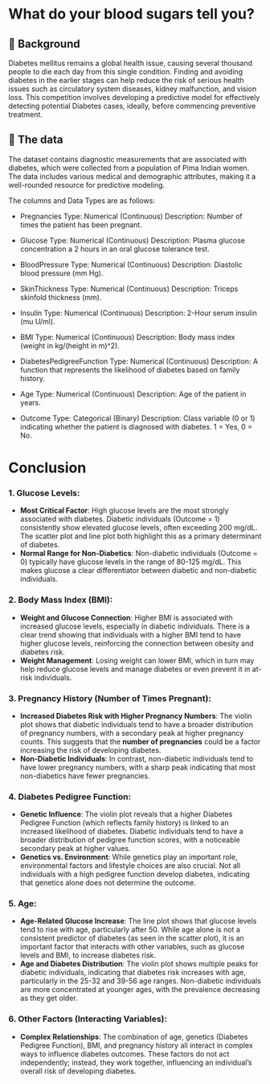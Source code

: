 # What do your blood sugars tell you?

## 📖 Background

Diabetes mellitus remains a global health issue, causing several thousand people to die each day from this single condition. 
Finding and avoiding diabetes in the earlier stages can help reduce the risk of serious health issues such as circulatory system diseases, kidney malfunction, and vision loss.
This competition involves developing a predictive model for effectively detecting potential Diabetes cases, ideally, before commencing preventive treatment.

## 💾 The data

The dataset contains diagnostic measurements that are associated with diabetes, which were collected from a population of Pima Indian women. The data includes various medical and demographic attributes, making it a well-rounded resource for predictive modeling.

The columns and Data Types are as follows:

- Pregnancies
Type: Numerical (Continuous)
Description: Number of times the patient has been pregnant.

- Glucose
Type: Numerical (Continuous)
Description: Plasma glucose concentration a 2 hours in an oral glucose tolerance test.

- BloodPressure
Type: Numerical (Continuous)
Description: Diastolic blood pressure (mm Hg).

- SkinThickness
Type: Numerical (Continuous)
Description: Triceps skinfold thickness (mm).

- Insulin
Type: Numerical (Continuous)
Description: 2-Hour serum insulin (mu U/ml).

- BMI
Type: Numerical (Continuous)
Description: Body mass index (weight in kg/(height in m)^2).

- DiabetesPedigreeFunction
Type: Numerical (Continuous)
Description: A function that represents the likelihood of diabetes based on family history.

- Age
Type: Numerical (Continuous)
Description: Age of the patient in years.

- Outcome
Type: Categorical (Binary)
Description: Class variable (0 or 1) indicating whether the patient is diagnosed with diabetes. 1 = Yes, 0 = No.


# **Conclusion**

### 1. **Glucose Levels**:
   - **Most Critical Factor**: High glucose levels are the most strongly associated with diabetes. Diabetic individuals (Outcome = 1) consistently show elevated glucose levels, often exceeding 200 mg/dL. The scatter plot and line plot both highlight this as a primary determinant of diabetes.
   - **Normal Range for Non-Diabetics**: Non-diabetic individuals (Outcome = 0) typically have glucose levels in the range of 80-125 mg/dL. This makes glucose a clear differentiator between diabetic and non-diabetic individuals.

### 2. **Body Mass Index (BMI)**:
   - **Weight and Glucose Connection**: Higher BMI is associated with increased glucose levels, especially in diabetic individuals. There is a clear trend showing that individuals with a higher BMI tend to have higher glucose levels, reinforcing the connection between obesity and diabetes risk.
   - **Weight Management**: Losing weight can lower BMI, which in turn may help reduce glucose levels and manage diabetes or even prevent it in at-risk individuals.

### 3. **Pregnancy History** (Number of Times Pregnant):
   - **Increased Diabetes Risk with Higher Pregnancy Numbers**: The violin plot shows that diabetic individuals tend to have a broader distribution of pregnancy numbers, with a secondary peak at higher pregnancy counts. This suggests that the **number of pregnancies** could be a factor increasing the risk of developing diabetes. 
   - **Non-Diabetic Individuals**: In contrast, non-diabetic individuals tend to have lower pregnancy numbers, with a sharp peak indicating that most non-diabetics have fewer pregnancies.

### 4. **Diabetes Pedigree Function**:
   - **Genetic Influence**: The violin plot reveals that a higher Diabetes Pedigree Function (which reflects family history) is linked to an increased likelihood of diabetes. Diabetic individuals tend to have a broader distribution of pedigree function scores, with a noticeable secondary peak at higher values. 
   - **Genetics vs. Environment**: While genetics play an important role, environmental factors and lifestyle choices are also crucial. Not all individuals with a high pedigree function develop diabetes, indicating that genetics alone does not determine the outcome.

### 5. **Age**:
   - **Age-Related Glucose Increase**: The line plot shows that glucose levels tend to rise with age, particularly after 50. While age alone is not a consistent predictor of diabetes (as seen in the scatter plot), it is an important factor that interacts with other variables, such as glucose levels and BMI, to increase diabetes risk.
   - **Age and Diabetes Distribution**: The violin plot shows multiple peaks for diabetic individuals, indicating that diabetes risk increases with age, particularly in the 25-32 and 39-56 age ranges. Non-diabetic individuals are more concentrated at younger ages, with the prevalence decreasing as they get older.

### 6. **Other Factors (Interacting Variables)**:
   - **Complex Relationships**: The combination of age, genetics (Diabetes Pedigree Function), BMI, and pregnancy history all interact in complex ways to influence diabetes outcomes. These factors do not act independently; instead, they work together, influencing an individual’s overall risk of developing diabetes.
